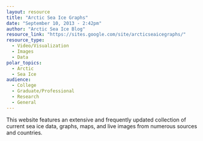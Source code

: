 ```yaml
---
layout: resource
title: "Arctic Sea Ice Graphs"
date: "September 10, 2013 - 2:42pm"
author: "Arctic Sea Ice Blog"
resource_link: "https://sites.google.com/site/arcticseaicegraphs/"
resource_type:
  - Video/Visualization
  - Images
  - Data
polar_topics:
  - Arctic
  - Sea Ice
audience:
  - College
  - Graduate/Professional
  - Research
  - General
---
```


This website features an extensive and frequently updated collection of current sea ice data, graphs, maps, and live images from numerous sources and countries.